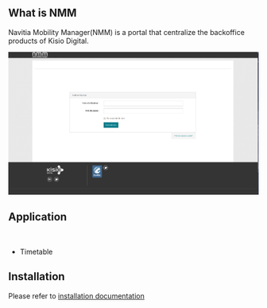 

<h2>What is NMM</h2>

Navitia Mobility Manager(NMM) is a portal that centralize the backoffice products  of Kisio Digital.

![screnshot login page](docs/screenshot_nmm.png  "login page nmm")


<h2>Application</h2>
<br />

- Timetable




<h2>Installation</h2>

Please refer to [installation documentation](docs/installation_nmm.md) 





